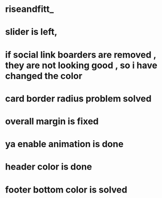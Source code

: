 # riseandfitt\_

# slider is left,

# if social link boarders are removed , they are not looking good , so i have changed the color

# card border radius problem solved

# overall margin is fixed

# ya enable animation is done

# header color is done

# footer bottom color is solved
